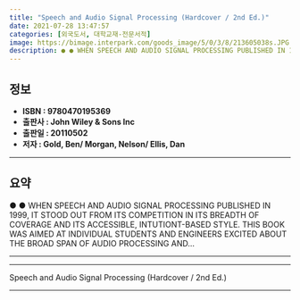 ```yaml
---
title: "Speech and Audio Signal Processing (Hardcover / 2nd Ed.)"
date: 2021-07-28 13:47:57
categories: [외국도서, 대학교재-전문서적]
image: https://bimage.interpark.com/goods_image/5/0/3/8/213605038s.JPG
description: ● ● WHEN SPEECH AND AUDIO SIGNAL PROCESSING PUBLISHED IN 1999, IT STOOD OUT FROM ITS COMPETITION IN ITS BREADTH OF COVERAGE AND ITS ACCESSIBLE, INTUTIONT-BASE
---
```


## **정보**

- **ISBN : 9780470195369**
- **출판사 : John Wiley & Sons Inc**
- **출판일 : 20110502**
- **저자 : Gold, Ben/ Morgan, Nelson/ Ellis, Dan**

------



## **요약**

●  ●  WHEN SPEECH AND AUDIO SIGNAL PROCESSING PUBLISHED IN 1999, IT STOOD OUT FROM ITS COMPETITION IN ITS BREADTH OF COVERAGE AND ITS ACCESSIBLE, INTUTIONT-BASED STYLE.  THIS BOOK WAS AIMED AT INDIVIDUAL STUDENTS AND ENGINEERS EXCITED ABOUT THE BROAD SPAN OF AUDIO PROCESSING AND... 

------



------


Speech and Audio Signal Processing (Hardcover / 2nd Ed.) 

------


